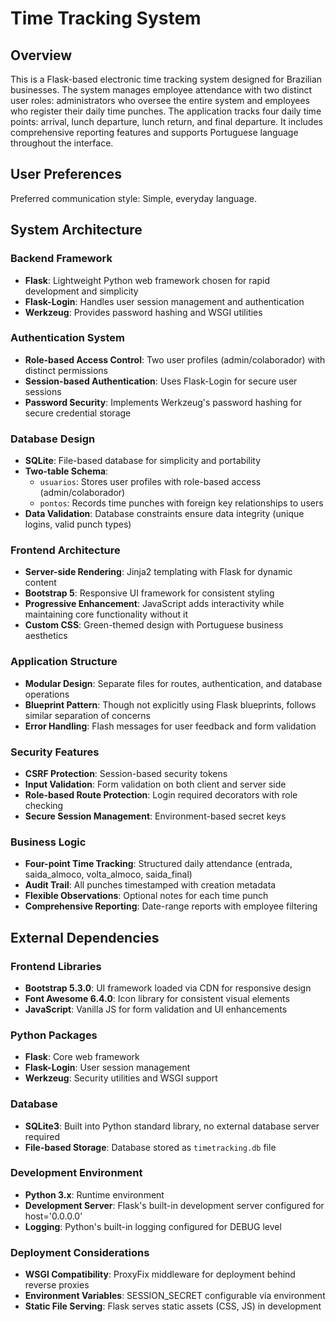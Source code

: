 # Time Tracking System

## Overview

This is a Flask-based electronic time tracking system designed for Brazilian businesses. The system manages employee attendance with two distinct user roles: administrators who oversee the entire system and employees who register their daily time punches. The application tracks four daily time points: arrival, lunch departure, lunch return, and final departure. It includes comprehensive reporting features and supports Portuguese language throughout the interface.

## User Preferences

Preferred communication style: Simple, everyday language.

## System Architecture

### Backend Framework
- **Flask**: Lightweight Python web framework chosen for rapid development and simplicity
- **Flask-Login**: Handles user session management and authentication
- **Werkzeug**: Provides password hashing and WSGI utilities

### Authentication System
- **Role-based Access Control**: Two user profiles (admin/colaborador) with distinct permissions
- **Session-based Authentication**: Uses Flask-Login for secure user sessions
- **Password Security**: Implements Werkzeug's password hashing for secure credential storage

### Database Design
- **SQLite**: File-based database for simplicity and portability
- **Two-table Schema**:
  - `usuarios`: Stores user profiles with role-based access (admin/colaborador)
  - `pontos`: Records time punches with foreign key relationships to users
- **Data Validation**: Database constraints ensure data integrity (unique logins, valid punch types)

### Frontend Architecture
- **Server-side Rendering**: Jinja2 templating with Flask for dynamic content
- **Bootstrap 5**: Responsive UI framework for consistent styling
- **Progressive Enhancement**: JavaScript adds interactivity while maintaining core functionality without it
- **Custom CSS**: Green-themed design with Portuguese business aesthetics

### Application Structure
- **Modular Design**: Separate files for routes, authentication, and database operations
- **Blueprint Pattern**: Though not explicitly using Flask blueprints, follows similar separation of concerns
- **Error Handling**: Flash messages for user feedback and form validation

### Security Features
- **CSRF Protection**: Session-based security tokens
- **Input Validation**: Form validation on both client and server side
- **Role-based Route Protection**: Login required decorators with role checking
- **Secure Session Management**: Environment-based secret keys

### Business Logic
- **Four-point Time Tracking**: Structured daily attendance (entrada, saida_almoco, volta_almoco, saida_final)
- **Audit Trail**: All punches timestamped with creation metadata
- **Flexible Observations**: Optional notes for each time punch
- **Comprehensive Reporting**: Date-range reports with employee filtering

## External Dependencies

### Frontend Libraries
- **Bootstrap 5.3.0**: UI framework loaded via CDN for responsive design
- **Font Awesome 6.4.0**: Icon library for consistent visual elements
- **JavaScript**: Vanilla JS for form validation and UI enhancements

### Python Packages
- **Flask**: Core web framework
- **Flask-Login**: User session management
- **Werkzeug**: Security utilities and WSGI support

### Database
- **SQLite3**: Built into Python standard library, no external database server required
- **File-based Storage**: Database stored as `timetracking.db` file

### Development Environment
- **Python 3.x**: Runtime environment
- **Development Server**: Flask's built-in development server configured for host='0.0.0.0'
- **Logging**: Python's built-in logging configured for DEBUG level

### Deployment Considerations
- **WSGI Compatibility**: ProxyFix middleware for deployment behind reverse proxies
- **Environment Variables**: SESSION_SECRET configurable via environment
- **Static File Serving**: Flask serves static assets (CSS, JS) in development